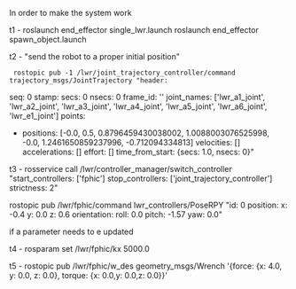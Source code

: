 In order to make the system work

t1 - roslaunch end_effector single_lwr.launch
	 roslaunch end_effector spawn_object.launch

t2 - "send the robot to a proper initial position" 

	 rostopic pub -1 /lwr/joint_trajectory_controller/command trajectory_msgs/JointTrajectory "header:
  seq: 0
  stamp:
    secs: 0
    nsecs: 0
  frame_id: ''
joint_names: ['lwr_a1_joint', 'lwr_a2_joint', 'lwr_a3_joint', 'lwr_a4_joint', 'lwr_a5_joint', 'lwr_a6_joint', 'lwr_e1_joint']
points:
- positions: [-0.0, 0.5, 0.8796459430038002, 1.0088003076525998, -0.0, 1.2461650859237996, -0.712094334813]
  velocities: []
  accelerations: []
  effort: []
  time_from_start: {secs: 1.0, nsecs: 0}"


t3 -  rosservice call /lwr/controller_manager/switch_controller "start_controllers: ['fphic']
stop_controllers: ['joint_trajectory_controller']
strictness: 2"

rostopic pub /lwr/fphic/command lwr_controllers/PoseRPY "id: 0
position:
  x: -0.4
  y: 0.0
  z: 0.6
orientation:
  roll: 0.0
  pitch: -1.57
  yaw: 0.0"

if a parameter needs to e updated 

t4 - rosparam set /lwr/fphic/kx 5000.0

t5 - rostopic pub /lwr/fphic/w_des geometry_msgs/Wrench '{force:  {x: 4.0, y: 0.0, z: 0.0}, torque: {x: 0.0,y: 0.0,z: 0.0}}'
